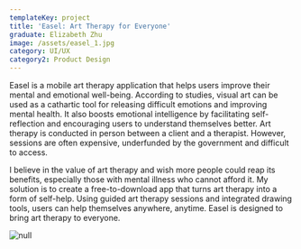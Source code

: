```yaml
---
templateKey: project
title: 'Easel: Art Therapy for Everyone'
graduate: Elizabeth Zhu
image: /assets/easel_1.jpg
category: UI/UX
category2: Product Design
---
```

Easel is a mobile art therapy application that helps users improve their mental and emotional well-being. According to studies, visual art can be used as a cathartic tool for releasing difficult emotions and improving mental health. It also boosts emotional intelligence by facilitating self-reflection and encouraging users to understand themselves better. Art therapy is conducted in person between a client and a therapist. However, sessions are often expensive, underfunded by the government and difficult to access.

I believe in the value of art therapy and wish more people could reap its benefits, especially those with mental illness who cannot afford it. My solution is to create a free-to-download app that turns art therapy into a form of self-help. Using guided art therapy sessions and integrated drawing tools, users can help themselves anywhere, anytime. Easel is designed to bring art therapy to everyone.

![null](/assets/easel_2.jpg)
